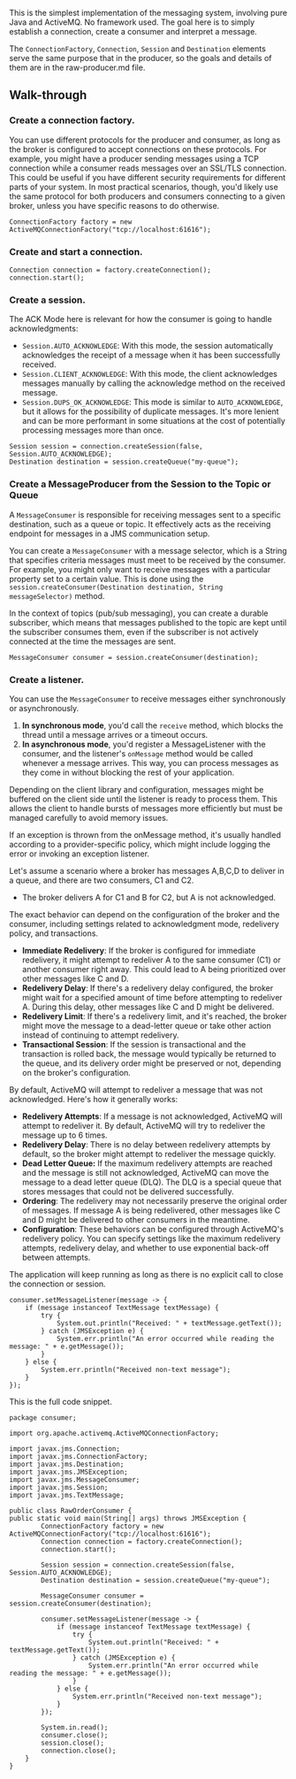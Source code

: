 This is the simplest implementation of the messaging system, involving pure Java and ActiveMQ. No framework used.
The goal here is to simply establish a connection, create a consumer and interpret a message.

The `ConnectionFactory`, `Connection`, `Session` and `Destination` elements serve the same purpose that in the producer,
so the goals and details of them are in the raw-producer.md file.

## Walk-through

### Create a connection factory.
You can use different protocols for the producer and consumer, as long as the broker is configured to accept connections
on these protocols. For example, you might have a producer sending messages using a TCP connection while a consumer
reads messages over an SSL/TLS connection. This could be useful if you have different security requirements for 
different parts of your system. In most practical scenarios, though, you'd likely use the same protocol for both
producers and consumers connecting to a given broker, unless you have specific reasons to do otherwise.
```
ConnectionFactory factory = new ActiveMQConnectionFactory("tcp://localhost:61616");
```

### Create and start a connection.
```
Connection connection = factory.createConnection();
connection.start();
```

### Create a session.
The ACK Mode here is relevant for how the consumer is going to handle acknowledgments:
- `Session.AUTO_ACKNOWLEDGE`: With this mode, the session automatically acknowledges the receipt of a message when it has 
been successfully received.
- `Session.CLIENT_ACKNOWLEDGE`: With this mode, the client acknowledges messages manually by calling the acknowledge 
method on the received message.
- `Session.DUPS_OK_ACKNOWLEDGE`: This mode is similar to `AUTO_ACKNOWLEDGE`, but it allows for the possibility of duplicate 
messages. It's more lenient and can be more performant in some situations at the cost of potentially processing messages
more than once.
```
Session session = connection.createSession(false, Session.AUTO_ACKNOWLEDGE);
Destination destination = session.createQueue("my-queue");
```

### Create a MessageProducer from the Session to the Topic or Queue
A `MessageConsumer` is responsible for receiving messages sent to a specific destination, such as a queue or topic. It 
effectively acts as the receiving endpoint for messages in a JMS communication setup.

You can create a `MessageConsumer` with a message selector, which is a String that specifies criteria messages must meet
to be received by the consumer. For example, you might only want to receive messages with a particular property set to a
certain value. This is done using the `session.createConsumer(Destination destination, String messageSelector)` method.

In the context of topics (pub/sub messaging), you can create a durable subscriber, which means that messages published 
to the topic are kept until the subscriber consumes them, even if the subscriber is not actively connected at the time 
the messages are sent.
```
MessageConsumer consumer = session.createConsumer(destination);
```

### Create a listener.
You can use the `MessageConsumer` to receive messages either synchronously or asynchronously.
1. **In synchronous mode**, you'd call the `receive` method, which blocks the thread until a message arrives or a 
timeout occurs.
2. **In asynchronous mode**, you'd register a MessageListener with the consumer, and the listener's `onMessage` method would
be called whenever a message arrives. This way, you can process messages as they come in without blocking the rest of 
your application.

Depending on the client library and configuration, messages might be buffered on the client side until the listener is 
ready to process them. This allows the client to handle bursts of messages more efficiently but must be managed 
carefully to avoid memory issues.

If an exception is thrown from the onMessage method, it's usually handled according to a provider-specific policy, which
might include logging the error or invoking an exception listener.

Let's assume a scenario where a broker has messages A,B,C,D to deliver in a queue, and there are two consumers, C1 and C2.
- The broker delivers A for C1 and B for C2, but A is not acknowledged.

The exact behavior can depend on the configuration of the broker and the consumer, including settings related to 
acknowledgment mode, redelivery policy, and transactions.
- **Immediate Redelivery**: If the broker is configured for immediate redelivery, it might attempt to redeliver A to the
same consumer (C1) or another consumer right away. This could lead to A being prioritized over other messages like C and D.
- **Redelivery Delay**: If there's a redelivery delay configured, the broker might wait for a specified amount of time 
before attempting to redeliver A. During this delay, other messages like C and D might be delivered.
- **Redelivery Limit**: If there's a redelivery limit, and it's reached, the broker might move the message to a dead-letter
queue or take other action instead of continuing to attempt redelivery.
- **Transactional Session**: If the session is transactional and the transaction is rolled back, the message would
typically be returned to the queue, and its delivery order might be preserved or not, depending on the broker's 
configuration.

By default, ActiveMQ will attempt to redeliver a message that was not acknowledged. Here's how it generally works:
- **Redelivery Attempts**: If a message is not acknowledged, ActiveMQ will attempt to redeliver it. By default, ActiveMQ
will try to redeliver the message up to 6 times.
- **Redelivery Delay**: There is no delay between redelivery attempts by default, so the broker might attempt to 
redeliver the message quickly.
- **Dead Letter Queue:** If the maximum redelivery attempts are reached and the message is still not acknowledged, 
ActiveMQ can move the message to a dead letter queue (DLQ). The DLQ is a special queue that stores messages that could 
not be delivered successfully.
- **Ordering**: The redelivery may not necessarily preserve the original order of messages. If message A is being 
redelivered, other messages like C and D might be delivered to other consumers in the meantime.
- **Configuration**: These behaviors can be configured through ActiveMQ's redelivery policy. You can specify settings 
like the maximum redelivery attempts, redelivery delay, and whether to use exponential back-off between attempts.

The application will keep running as long as there is no explicit call to close the connection or session.
```
consumer.setMessageListener(message -> {
    if (message instanceof TextMessage textMessage) {
        try {
            System.out.println("Received: " + textMessage.getText());
        } catch (JMSException e) {
            System.err.println("An error occurred while reading the message: " + e.getMessage());
        }
    } else {
        System.err.println("Received non-text message");
    }
});
```

This is the full code snippet.
```
package consumer;

import org.apache.activemq.ActiveMQConnectionFactory;

import javax.jms.Connection;
import javax.jms.ConnectionFactory;
import javax.jms.Destination;
import javax.jms.JMSException;
import javax.jms.MessageConsumer;
import javax.jms.Session;
import javax.jms.TextMessage;

public class RawOrderConsumer {
public static void main(String[] args) throws JMSException {
        ConnectionFactory factory = new ActiveMQConnectionFactory("tcp://localhost:61616");
        Connection connection = factory.createConnection();
        connection.start();

        Session session = connection.createSession(false, Session.AUTO_ACKNOWLEDGE);
        Destination destination = session.createQueue("my-queue");

        MessageConsumer consumer = session.createConsumer(destination);

        consumer.setMessageListener(message -> {
            if (message instanceof TextMessage textMessage) {
                try {
                    System.out.println("Received: " + textMessage.getText());
                } catch (JMSException e) {
                    System.err.println("An error occurred while reading the message: " + e.getMessage());
                }
            } else {
                System.err.println("Received non-text message");
            }
        });
        
        System.in.read();
        consumer.close();
        session.close();
        connection.close();
    }
}
```